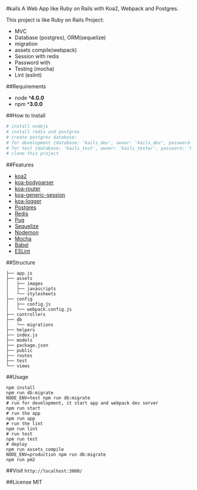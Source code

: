 #kails
A Web App like Ruby on Rails with Koa2, Webpack and Postgres.

This project is like Ruby on Rails Project:
* MVC
* Database (postgres), ORM(sequelize)
* migration
* assets compile(webpack)
* Session with redis
* Password with
* Testing (mocha)
* Lint (eslint)

##Requirements
* node __^4.0.0__
* npm __^3.0.0__

##How to Install
```bash
# install nodejs
# install redis and postgres
# create postgres database:
# for development {database: 'kails_dev', owner: 'kails_dev', password: 'kails_dev'}
# for test {database: 'kails_test', owner: 'kails_tester', password: 'kails_tester'}
# clone this project
```

##Features
* [koa2](https://github.com/koajs/koa/tree/v2.x)
* [koa-bodyparser](https://github.com/koajs/bodyparser)
* [koa-router](https://github.com/alexmingoia/koa-router)
* [koa-generic-session](https://github.com/koajs/generic-session)
* [koa-logger](https://github.com/koajs/logger)
* [Postgres](https://www.postgresql.org/)
* [Redis](http://redis.io/)
* [Pug](http://jade-lang.com/)
* [Sequelize](http://docs.sequelizejs.com/)
* [Nodemon](http://nodemon.io/)
* [Mocha](https://mochajs.org/)
* [Babel](https://github.com/babel/babel)
* [ESLint](http://eslint.org/)

##Structure
```
├── app.js
├── assets
│   ├── images
│   ├── javascripts
│   └── stylesheets
├── config
│   ├── config.js
│   └── webpack.config.js
├── controllers
├── db
│   └── migrations
├── helpers
├── index.js
├── models
├── package.json
├── public
├── routes
├── test
└── views
```

##Usage
```
npm install
npm run db:migrate
NODE_ENV=test npm run db:migrate
# run for development, it start app and webpack dev server
npm run start
# run the app
npm run app
# run the lint
npm run lint
# run test
npm run test
# deploy
npm run assets_compile
NODE_ENV=production npm run db:migrate
npm run pm2
```

##Visit `http://localhost:3000/`

##License
MIT
